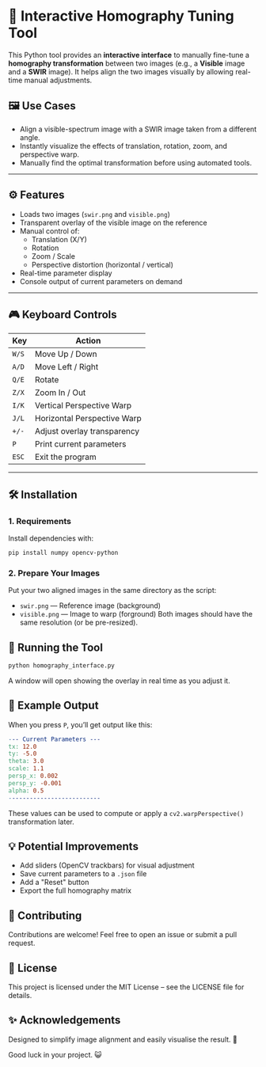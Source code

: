 # 🔧 Interactive Homography Tuning Tool

This Python tool provides an **interactive interface** to manually fine-tune a **homography transformation** between two images (e.g., a **Visible** image and a **SWIR** image). It helps align the two images visually by allowing real-time manual adjustments.

## 🖼️ Use Cases

- Align a visible-spectrum image with a SWIR image taken from a different angle.
- Instantly visualize the effects of translation, rotation, zoom, and perspective warp.
- Manually find the optimal transformation before using automated tools.

---

## ⚙️ Features

- Loads two images (`swir.png` and `visible.png`)
- Transparent overlay of the visible image on the reference
- Manual control of:
  - Translation (X/Y)
  - Rotation
  - Zoom / Scale
  - Perspective distortion (horizontal / vertical)
- Real-time parameter display
- Console output of current parameters on demand

---

## 🎮 Keyboard Controls

| Key | Action |
|-----|--------|
| `W/S` | Move Up / Down |
| `A/D` | Move Left / Right |
| `Q/E` | Rotate |
| `Z/X` | Zoom In / Out |
| `I/K` | Vertical Perspective Warp |
| `J/L` | Horizontal Perspective Warp |
| `+/-` | Adjust overlay transparency |
| `P` | Print current parameters |
| `ESC` | Exit the program |

---

## 🛠️ Installation

### 1. Requirements

Install dependencies with:

```bash
pip install numpy opencv-python
```

### 2. Prepare Your Images
Put your two aligned images in the same directory as the script:
- ```swir.png``` — Reference image (background)
- ```visible.png``` — Image to warp (forground)
Both images should have the same resolution (or be pre-resized).

## 🚀 Running the Tool
```bash
python homography_interface.py
```
A window will open showing the overlay in real time as you adjust it.

## 📝 Example Output
When you press ```P```, you’ll get output like this:
```makefile
--- Current Parameters ---
tx: 12.0
ty: -5.0
theta: 3.0
scale: 1.1
persp_x: 0.002
persp_y: -0.001
alpha: 0.5
--------------------------
```
These values can be used to compute or apply a ```cv2.warpPerspective()``` transformation later.

## 💡 Potential Improvements
- Add sliders (OpenCV trackbars) for visual adjustment
- Save current parameters to a ```.json``` file
- Add a "Reset" button
- Export the full homography matrix

## 🧪 Contributing
Contributions are welcome! Feel free to open an issue or submit a pull request.

## 📄 License
This project is licensed under the MIT License – see the LICENSE file for details.

## ✨ Acknowledgements
Designed to simplify image alignment and easily visualise the result. 🚀

Good luck in your project. 😺